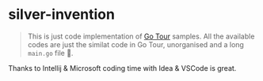 # silver-invention

> This is just code implementation of [Go Tour](https://tour.golang.org) samples. All the available codes are just the similat code in Go Tour, unorganised and a long `main.go` file 🤪.

Thanks to Intellij & Microsoft coding time with Idea & VSCode is great.